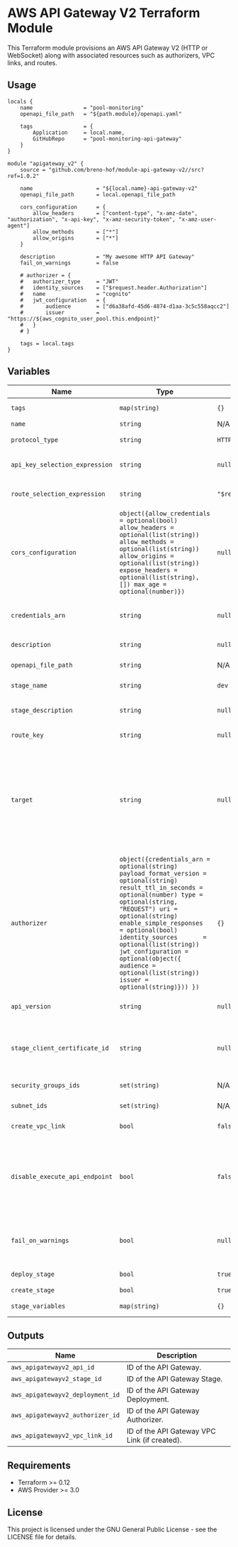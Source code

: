 # AWS API Gateway V2 Terraform Module

This Terraform module provisions an AWS API Gateway V2 (HTTP or WebSocket) along with associated resources such as authorizers, VPC links, and routes.

## Usage

```hcl
locals {
	name				= "pool-monitoring"
	openapi_file_path	= "${path.module}/openapi.yaml"

	tags				= {
		Application		= local.name,
		GitHubRepo		= "pool-monitoring-api-gateway"
	}
}

module "apigateway_v2" {
	source = "github.com/breno-hof/module-api-gateway-v2//src?ref=1.0.2"

	name					= "${local.name}-api-gateway-v2"
	openapi_file_path		= local.openapi_file_path

	cors_configuration		= {
		allow_headers		= ["content-type", "x-amz-date", "authorization", "x-api-key", "x-amz-security-token", "x-amz-user-agent"]
		allow_methods		= ["*"]
		allow_origins		= ["*"]
	}

	description				= "My awesome HTTP API Gateway"
	fail_on_warnings		= false

	# authorizer = {
	# 	authorizer_type		= "JWT"
	# 	identity_sources	= ["$request.header.Authorization"]
	# 	name				= "cognito"
	# 	jwt_configuration	= {
	# 		audience		= ["d6a38afd-45d6-4874-d1aa-3c5c558aqcc2"]
	# 		issuer			= "https://${aws_cognito_user_pool.this.endpoint}"
	# 	}
	# }
	
	tags = local.tags
}
```

## Variables

| Name | Type | Default | Description |
|------|------|---------|-------------|
| `tags` | `map(string)` | `{}` | A mapping of tags to assign to API gateway resources. |
| `name` | `string` | N/A | The AWS API Gateway V2 name. |
| `protocol_type` | `string` | `HTTP` | The AWS API Gateway V2 protocol type (`HTTP` or `WEBSOCKET`). |
| `api_key_selection_expression` | `string` | `null` | The AWS API Gateway V2 websocket api key selection expression. |
| `route_selection_expression` | `string` | `"$request.body.action"` | The AWS API Gateway V2 WebSocket route selection expression. |
| `cors_configuration` | `object({allow_credentials = optional(bool) allow_headers = optional(list(string)) allow_methods = optional(list(string)) allow_origins = optional(list(string)) expose_headers = optional(list(string), []) max_age = optional(number)})` | `null` | The cross-origin resource sharing (CORS) configuration. Applicable for HTTP APIs. |
| `credentials_arn` | `string` | `null` | Part of quick create. Specifies any credentials required for the integration. Applicable for HTTP APIs. |
| `description` | `string` | `null` | JWT configuration settings, including audience and issuer. |
| `openapi_file_path` | `string` | N/A | The AWS API Gateway V2 OpenAPI specification file path. |
| `stage_name` | `string` | `dev` | The AWS API Gateway V2 stage name. |
| `stage_description` | `string` | `null` | The description for the stage. Must be less than or equal to 1024 characters in length. |
| `route_key` | `string` | `null` | Part of quick create. Specifies any route key. Applicable for HTTP APIs. |
| `target` | `string` | `null` | Part of quick create. Quick create produces an API with an integration, a default catch-all route, and a default stage which is configured to automatically deploy changes. For HTTP integrations, specify a fully qualified URL. For Lambda integrations, specify a function ARN. The type of the integration will be HTTP_PROXY or AWS_PROXY, respectively. Applicable for HTTP APIs. |
| `authorizer` | `object({credentials_arn = optional(string) payload_format_version	= optional(string) result_ttl_in_seconds = optional(number) type = optional(string, "REQUEST") uri = optional(string) enable_simple_responses	= optional(bool) identity_sources		= optional(list(string)) jwt_configuration = optional(object({ audience = optional(list(string)) issuer = optional(string)})) })` | `{}` | Map of API gateway authorizers to create. |
| `api_version` | `string` | `null` | A version identifier for the API. Must be between 1 and 64 characters in length. |
| `stage_client_certificate_id` | `string` | `null` | The identifier of a client certificate for the stage. Use the `aws_api_gateway_client_certificate` resource to configure a client certificate. Supported only for WebSocket APIs. |
| `security_groups_ids` | `set(string)` | N/A | The security group IDs associated with the VPC Link. |
| `subnet_ids` | `set(string)` | N/A | The subnet IDs associated with the VPC Link. |
| `create_vpc_link` | `bool` | `false` | Flag to determine if a VPC Link should be created. |
| `disable_execute_api_endpoint` | `bool` | `false` | Whether clients can invoke the API by using the default execute-api endpoint. By default, clients can invoke the API with the default `{api_id}.execute-api.{region}.amazonaws.com endpoint`. To require that clients use a custom domain name to invoke the API, disable the default endpoint. |
| `fail_on_warnings` | `bool` | `null` | Whether warnings should return an error while API Gateway is creating or updating the resource using an OpenAPI specification. Defaults to `false`. Applicable for HTTP APIs. |
| `deploy_stage` | `bool` | `true` | Whether to deploy the stage. `HTTP` APIs are auto-deployed by default. |
| `create_stage` | `bool` | `true` | WWhether to create default stage. |
| `stage_variables` | `map(string)` | `{}` | A map that defines the stage variables for the stage. |

## Outputs

| Name | Description |
|------|-------------|
| `aws_apigatewayv2_api_id` | ID of the API Gateway. |
| `aws_apigatewayv2_stage_id` | ID of the API Gateway Stage. |
| `aws_apigatewayv2_deployment_id` | ID of the API Gateway Deployment. |
| `aws_apigatewayv2_authorizer_id` | ID of the API Gateway Authorizer. |
| `aws_apigatewayv2_vpc_link_id` | ID of the API Gateway VPC Link (if created). |

## Requirements

- Terraform >= 0.12
- AWS Provider >= 3.0

## License

This project is licensed under the GNU General Public License - see the LICENSE file for details.

